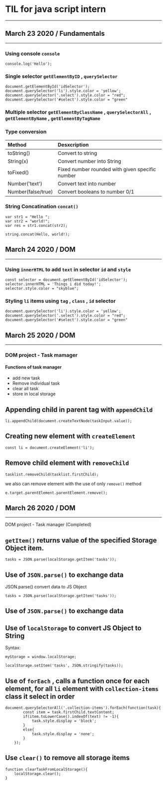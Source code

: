 # TIL for java script intern
***
## March 23  2020 / Fundamentals
---
### Using console `console`

```
console.log('Hello'); 
```
### Single selector `getElementByID` , `querySelector`

```
document.getElementById('idSelector');
document.querySelector('li').style.color = 'yellow';
document.querySelector('.select').style.color = "red";
document.querySelector('#select').style.color = "green"

```
### Multiple selector `getElementByClassName` , `querySelectorAll` , `getElementByName` , `getElementByTagName`

### Type conversion

| Method        | Desxcription           |
| :------------- |:-------------| 
|   toString()     | Convert to string | 
| String(x)      | Convert number into String      |
| toFixed() | Fixed number rounded with given specific number |
| Number('text') | Convert text into number |
| Number(false/true) | Convert booleans to number 0/1 |

### String Concatination `concat()`
```
var str1 = "Hello ";
var str2 = "world!";
var res = str1.concat(str2);

string.concat(Hello, world!);
```
## March 24 2020 / DOM
---
### Using `innerHTML` to add `text` in selector `id` and `style`
```
const selector = document.getElementById('idSelector');
selector.innerHTML = 'Things i did today!';
selector.style.color = "skyblue";
```
### Styling `li` items using `tag` , `class` , `id` selector
```
document.querySelector('li').style.color = 'yellow';
document.querySelector('.select').style.color = "red";
document.querySelector('#select').style.color = "green"
```
## March 25 2020 / DOM
---
### DOM project - Task mamager
#### Functions of task manager
* add new task
* Remove individual task
* clear all task
* store in local storage

## Appending child in parent tag with `appendChild`
```
li.appendChild(document.createTextNode(taskInput.value));
```
## Creating new element with `createElement`
```
const li = document.createElement('li');
```
## Remove child element with `removeChild`
```
tasklist.removeChild(tasklist.firstChild);
```
we also can remove element with the use of only `remove()` method
```
e.target.parentElement.parentElement.remove();
```
## March 26 2020 / DOM
---
DOM project - Task manager (Completed)
## `getItem()` returns value of the specified Storage Object item.
```
tasks = JSON.parse(localStorage.getItem('tasks'));
```
## Use of `JSON.parse()` to exchange data
JSON.parse() convert data to JS Object
```
tasks = JSON.parse(localStorage.getItem('tasks'));
```
## Use of `JSON.parse()` to exchange data

## Use of `localStorage` to convert JS Object to String
Syntax: 
```
myStorage = window.localStorage;

localStorage.setItem('tasks', JSON.stringify(tasks));
```
## Use of `forEach` , calls a function once for each element, for all `li` element with `collection-items` class it select in order
```
document.querySelectorAll('.collection-items').forEach(function(task){
        const item = task.firstChild.textContent;
        if(item.toLowerCase().indexOf(text) != -1){
            task.style.display = 'block';
        }
        else{
            task.style.display = 'none';
        }
    });
```
## Use `clear()` to remove all storage items
```
function clearTaskFromLocalStorage(){
    localStorage.clear();
}
```